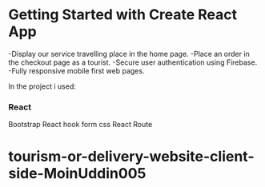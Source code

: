 # Getting Started with Create React App


-Display our service  travelling place in the home page.
-Place an order in the checkout page as a tourist.
-Secure user authentication using Firebase.
-Fully responsive mobile first web pages.

In the project i used:

### React
Bootstrap
React hook form
css
React Route

# tourism-or-delivery-website-client-side-MoinUddin005
